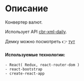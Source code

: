 
# Описание
Конвертер валют.

Использует API [cbr-xml-daily](https://www.cbr-xml-daily.ru/).


Демку можно посмотреть 👉 [тут](https://davidsulava.github.io/currency-converter/)

#### Используемые технологии:
```
- React( Redux, react-router-dom )
- react-bootstrap
- create-react-app
```


